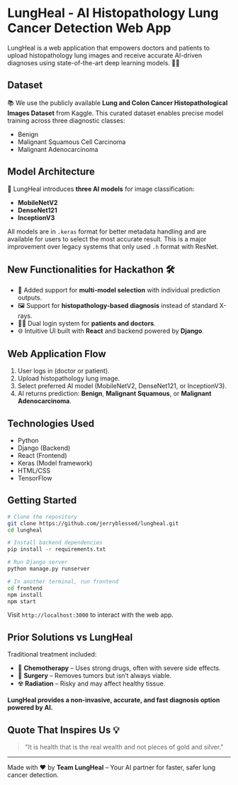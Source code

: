 # LungHeal - AI Histopathology Lung Cancer Detection Web App

LungHeal is a web application that empowers doctors and patients to upload histopathology lung images and receive accurate AI-driven diagnoses using state-of-the-art deep learning models. 🧬✨

## Dataset
📚 We use the publicly available **Lung and Colon Cancer Histopathological Images Dataset** from Kaggle. This curated dataset enables precise model training across three diagnostic classes:
- Benign
- Malignant Squamous Cell Carcinoma
- Malignant Adenocarcinoma

## Model Architecture
🤖 LungHeal introduces **three AI models** for image classification:
- **MobileNetV2**
- **DenseNet121**
- **InceptionV3**

All models are in `.keras` format for better metadata handling and are available for users to select the most accurate result. This is a major improvement over legacy systems that only used `.h` format with ResNet.

## New Functionalities for Hackathon 🛠️
- 🚀 Added support for **multi-model selection** with individual prediction outputs.
- 🖼️ Support for **histopathology-based diagnosis** instead of standard X-rays.
- 👨‍⚕️ Dual login system for **patients and doctors**.
- 🌐 Intuitive UI built with **React** and backend powered by **Django**.

## Web Application Flow
1. User logs in (doctor or patient).
2. Upload histopathology lung image.
3. Select preferred AI model (MobileNetV2, DenseNet121, or InceptionV3).
4. AI returns prediction: **Benign**, **Malignant Squamous**, or **Malignant Adenocarcinoma**.

## Technologies Used
- Python
- Django (Backend)
- React (Frontend)
- Keras (Model framework)
- HTML/CSS
- TensorFlow

## Getting Started
```bash
# Clone the repository
git clone https://github.com/jerryblessed/lungheal.git
cd lungheal

# Install backend dependencies
pip install -r requirements.txt

# Run Django server
python manage.py runserver

# In another terminal, run frontend
cd frontend
npm install
npm start
```
Visit `http://localhost:3000` to interact with the web app.

## Prior Solutions vs LungHeal
Traditional treatment included:
- 💉 **Chemotherapy** – Uses strong drugs, often with severe side effects.
- 🔪 **Surgery** – Removes tumors but isn’t always viable.
- ☢️ **Radiation** – Risky and may affect healthy tissue.

**LungHeal provides a non-invasive, accurate, and fast diagnosis option powered by AI.**

## Quote That Inspires Us 💡
> "It is health that is the real wealth and not pieces of gold and silver."

---
Made with ❤️ by **Team LungHeal** – Your AI partner for faster, safer lung cancer detection.
